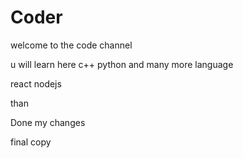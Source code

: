 # Coder

welcome to the code channel

u will learn here
c++
python
and many more language


react
nodejs

than

Done my changes


final copy

